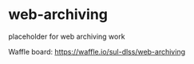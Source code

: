 # web-archiving
placeholder for web archiving work

Waffle board: https://waffle.io/sul-dlss/web-archiving
